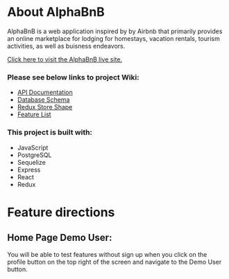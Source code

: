 # About AlphaBnB

AlphaBnB is a web application inspired by by Airbnb that primarily provides an online marketplace for lodging for homestays, vacation rentals, tourism activities, as well as buisness endeavors.

[Click here to visit the AlphaBnB live site.](https://mikaels-air-bnb.onrender.com)

### Please see below links to project Wiki:

- [API Documentation](https://github.com/mikaelkuniko/AirBnB_API-clone/wiki/API-Documentation)
- [Database Schema](https://github.com/mikaelkuniko/AirBnB_API-clone/wiki/Database-schema)
- [Redux Store Shape](https://github.com/mikaelkuniko/AirBnB_API-clone/wiki/Redux-Store-Shape)
- [Feature List](https://github.com/mikaelkuniko/AirBnB_API-clone/wiki/Features-List)

### This project is built with:
- JavaScript
- PostgreSQL
- Sequelize
- Express
- React
- Redux

# Feature directions

## Home Page Demo User:

You will be able to test features without sign up when you click on the profile button on the top right of the screen and navigate to the Demo User button.
